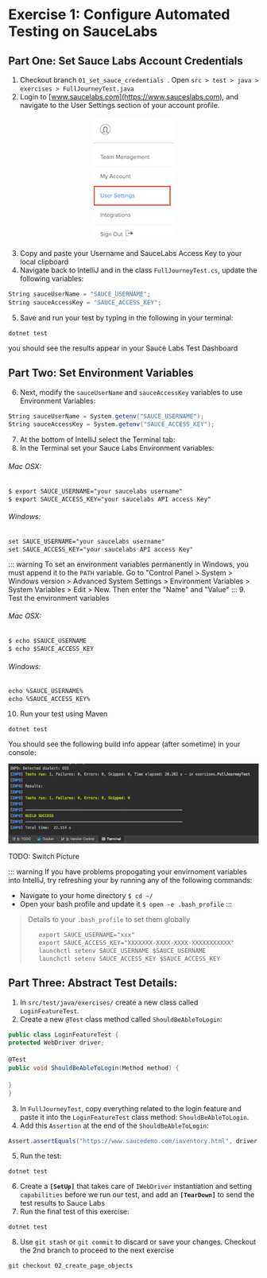 # Exercise 1: Configure Automated Testing on SauceLabs

## Part One: Set Sauce Labs Account Credentials
1. Checkout branch `01_set_sauce_credentials `. Open `src > test > java > exercises > FullJourneyTest.java`
2. Login to [www.saucelabs.com](https://www.sauceslabs.com), and navigate to the User Settings section of your account profile.


<p align="center">
  <img src="./images/user-settings.png" />
</p>


3. Copy and paste your Username and SauceLabs Access Key to your local clipboard
4. Navigate back to IntelliJ and in the class `FullJourneyTest.cs`, update the following variables:

```csharp
String sauceUserName = "SAUCE_USERNAME";
String sauceAccessKey = "SAUCE_ACCESS_KEY";
```
5. Save and run your test by typing in the following in your terminal:

```shell
dotnet test
``` 
you should see the results appear in your Sauce Labs Test Dashboard

## Part Two: Set Environment Variables

6. Next, modify the `sauceUserName` and `sauceAccessKey` variables to use Environment Variables:

```csharp
String sauceUserName = System.getenv("SAUCE_USERNAME");
String sauceAccessKey = System.getenv("SAUCE_ACCESS_KEY");
```

7. At the bottom of IntelliJ select the Terminal tab:
8. In the Terminal set your Sauce Labs Environment variables:   

###### Mac OSX:
```shell
$ export SAUCE_USERNAME="your saucelabs username"
$ export SAUCE_ACCESS_KEY="your saucelabs API access Key"
```
###### Windows:
```shell
set SAUCE_USERNAME="your saucelabs username"
set SAUCE_ACCESS_KEY="your saucelabs API access Key"
```

::: warning
To set an environment variables permanently in Windows, you must append it to the `PATH` variable.
Go to "Control Panel > System > Windows version > Advanced System Settings > Environment Variables > System Variables > Edit > New. Then enter the "Name" and "Value"
:::
9. Test the environment variables
###### Mac OSX:
```shell
$ echo $SAUCE_USERNAME
$ echo $SAUCE_ACCESS_KEY
```
###### Windows:
```shell
echo %SAUCE_USERNAME%
echo %SAUCE_ACCESS_KEY%
```
10. Run your test using Maven
```shell
dotnet test
```

You should see the following build info appear (after sometime) in your console:

![Successful Test Build Info](./images/ex1-test-build.png)

TODO: Switch Picture

::: warning
 If you have problems propogating your envirnoment variables into IntelliJ, try refreshing your by running any of the following commands: 
  * Navigate to your home directory `$ cd ~/`
  * Open your bash profile and update it `$ open -e .bash_profile`
:::
> Details to your `.bash_profile` to set them globally
> ```
>    export SAUCE_USERNAME="xxx"
>    export SAUCE_ACCESS_KEY="XXXXXXX-XXXX-XXXX-XXXXXXXXXXX"
>    launchctl setenv SAUCE_USERNAME $SAUCE_USERNAME
>    launchctl setenv SAUCE_ACCESS_KEY $SAUCE_ACCESS_KEY
> ```


## Part Three: Abstract Test Details:
1. In `src/test/java/exercises/` create a new class called `LoginFeatureTest`.
2. Create a new `@Test` class method called `ShouldBeAbleToLogin`:

```csharp
public class LoginFeatureTest {
protected WebDriver driver;

@Test
public void ShouldBeAbleToLogin(Method method) {

}
}
```
3. In `FullJourneyTest`, copy everything related to the login feature
and paste it into the `LoginFeatureTest` class method: `ShouldBeAbleToLogin`.
4. Add this `Assertion` at the end of the `ShouldBeAbleToLogin`:
```csharp
Assert.assertEquals("https://www.saucedemo.com/inventory.html", driver.getCurrentUrl());
```
5. Run the test:
```
dotnet test
```
6. Create a **`[SetUp]`** that takes care of `IWebDriver` instantiation and setting `capabilities` before we run our test, and add an **`[TearDown]`** to send the test results to Sauce Labs
7. Run the final test of this exercise:
```shell
dotnet test 
```
8. Use `git stash` or `git commit` to discard or save your changes. Checkout the 2nd branch to proceed to the next exercise
```shell
git checkout 02_create_page_objects
```